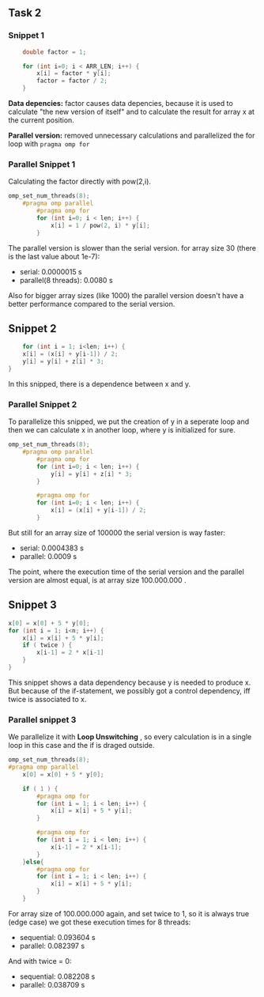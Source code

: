 ## Task 2

### Snippet 1

```C
	double factor = 1;

    for (int i=0; i < ARR_LEN; i++) {
        x[i] = factor * y[i];
        factor = factor / 2;
    }
```

**Data depencies:** factor causes data depencies, because it is used to calculate "the new version of itself" and to calculate the result for array x at the current position.

**Parallel version:** removed unnecessary calculations and parallelized the for loop with `pragma omp for`

### Parallel Snippet 1

Calculating the factor directly with pow(2,i).

```C
omp_set_num_threads(8);
    #pragma omp parallel
        #pragma omp for
        for (int i=0; i < len; i++) {
            x[i] = 1 / pow(2, i) * y[i];
        }
```

The parallel version is slower than the serial version. for array size 30 (there is the last value about 1e-7):

- serial: 0.0000015 s
- parallel(8 threads): 0.0080 s

Also for bigger array sizes (like 1000) the parallel version doesn't have a better performance compared to the serial version.

## Snippet 2

```C
	for (int i = 1; i<len; i++) {
    x[i] = (x[i] + y[i-1]) / 2;
    y[i] = y[i] + z[i] * 3;
}
```

In this snipped, there is a dependence between x and y.

### Parallel Snippet 2

To parallelize this snipped, we put the creation of y in a seperate loop and then we can calculate x in another loop, where y is initialized for sure.

```c
omp_set_num_threads(8);
    #pragma omp parallel
        #pragma omp for
        for (int i=0; i < len; i++) {
            y[i] = y[i] + z[i] * 3;
        }

        #pragma omp for
        for (int i=0; i < len; i++) {
            x[i] = (x[i] + y[i-1]) / 2;
        }
```

But still for an array size of 100000 the serial version is way faster:

- serial: 0.0004383 s
- parallel: 0.0009 s

The point, where the execution time of the serial version and the parallel version are almost equal, is at array size 100.000.000 .

## Snippet 3

```C
x[0] = x[0] + 5 * y[0];
for (int i = 1; i<n; i++) {
    x[i] = x[i] + 5 * y[i];
    if ( twice ) {
        x[i-1] = 2 * x[i-1]
    }
}
```

This snippet shows a data dependency because y is needed to produce x. But because of the if-statement, we possibly got a control dependency, iff twice is associated to x.

### Parallel snippet 3

We parallelize it with **Loop Unswitching** , so every calculation is in a single loop in this case and the if is draged outside.

```C
omp_set_num_threads(8);
#pragma omp parallel
    x[0] = x[0] + 5 * y[0];

    if ( 1 ) {
        #pragma omp for
        for (int i = 1; i < len; i++) {
            x[i] = x[i] + 5 * y[i];
        }

        #pragma omp for
        for (int i = 1; i < len; i++) {
            x[i-1] = 2 * x[i-1];
        }
    }else{
        #pragma omp for
        for (int i = 1; i < len; i++) {
            x[i] = x[i] + 5 * y[i];
        }
    }
```

For array size of 100.000.000 again, and set twice to 1, so it is always true (edge case) we got these execution times for 8 threads:

- sequential: 0.093604 s
- parallel: 0.082397 s

And with twice = 0:

- sequential: 0.082208 s
- parallel: 0.038709 s
